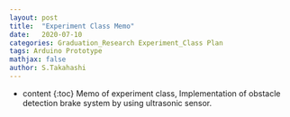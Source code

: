 ```yaml
---
layout: post
title:  "Experiment Class Memo"
date:   2020-07-10
categories: Graduation_Research Experiment_Class Plan 
tags: Arduino Prototype
mathjax: false
author: S.Takahashi
---
```


* content
{:toc}
Memo of experiment class, Implementation of obstacle detection brake system by using ultrasonic sensor.
